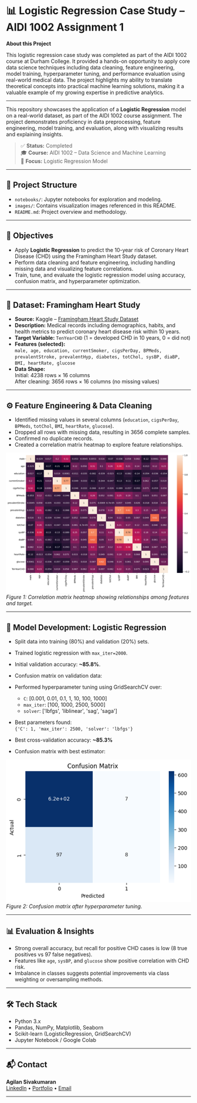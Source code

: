 # 📊 Logistic Regression Case Study – AIDI 1002 Assignment 1

**About this Project**

This logistic regression case study was completed as part of the AIDI 1002 course at Durham College. It provided a hands-on opportunity to apply core data science techniques including data cleaning, feature engineering, model training, hyperparameter tuning, and performance evaluation using real-world medical data. The project highlights my ability to translate theoretical concepts into practical machine learning solutions, making it a valuable example of my growing expertise in predictive analytics.

---

This repository showcases the application of a **Logistic Regression** model on a real-world dataset, as part of the AIDI 1002 course assignment. The project demonstrates proficiency in data preprocessing, feature engineering, model training, and evaluation, along with visualizing results and explaining insights.

> ✅ **Status:** Completed  
> 🎓 **Course:** AIDI 1002 – Data Science and Machine Learning  
> 🧠 **Focus:** Logistic Regression Model

---

## 📁 Project Structure

- `notebooks/`: Jupyter notebooks for exploration and modeling.
- `images/`: Contains visualization images referenced in this README.
- `README.md`: Project overview and methodology.

---

## 🎯 Objectives

- Apply **Logistic Regression** to predict the 10-year risk of Coronary Heart Disease (CHD) using the Framingham Heart Study dataset.
- Perform data cleaning and feature engineering, including handling missing data and visualizing feature correlations.
- Train, tune, and evaluate the logistic regression model using accuracy, confusion matrix, and hyperparameter optimization.

---

## 📂 Dataset: Framingham Heart Study

- **Source:** Kaggle – [Framingham Heart Study Dataset](https://www.kaggle.com/dileep070/heart-disease-prediction-using-logistic-regression)
- **Description:** Medical records including demographics, habits, and health metrics to predict coronary heart disease risk within 10 years.
- **Target Variable:** `TenYearCHD` (1 = developed CHD in 10 years, 0 = did not)
- **Features (selected):**  
  `male, age, education, currentSmoker, cigsPerDay, BPMeds, prevalentStroke, prevalentHyp, diabetes, totChol, sysBP, diaBP, BMI, heartRate, glucose`
- **Data Shape:**  
  Initial: 4238 rows × 16 columns  
  After cleaning: 3656 rows × 16 columns (no missing values)

---

## ⚙️ Feature Engineering & Data Cleaning

- Identified missing values in several columns (`education`, `cigsPerDay`, `BPMeds`, `totChol`, `BMI`, `heartRate`, `glucose`).
- Dropped all rows with missing data, resulting in 3656 complete samples.
- Confirmed no duplicate records.
- Created a correlation matrix heatmap to explore feature relationships.

![Correlation Matrix Heatmap](images/correlation_matrix_heatmap.png)  
*Figure 1: Correlation matrix heatmap showing relationships among features and target.*

---

## 🤖 Model Development: Logistic Regression

- Split data into training (80%) and validation (20%) sets.
- Trained logistic regression with `max_iter=2000`.
- Initial validation accuracy: **~85.8%**.
- Confusion matrix on validation data:


- Performed hyperparameter tuning using GridSearchCV over:
  - `C`: [0.001, 0.01, 0.1, 1, 10, 100, 1000]
  - `max_iter`: [100, 1000, 2500, 5000]
  - `solver`: ['lbfgs', 'liblinear', 'sag', 'saga']
- Best parameters found:  
  `{'C': 1, 'max_iter': 2500, 'solver': 'lbfgs'}`
- Best cross-validation accuracy: **~85.3%**
- Confusion matrix with best estimator:

![Confusion Matrix - Best Estimator](images/confusion_matrix_tuned.png)  
*Figure 2: Confusion matrix after hyperparameter tuning.*

---

## 📊 Evaluation & Insights

- Strong overall accuracy, but recall for positive CHD cases is low (8 true positives vs 97 false negatives).
- Features like `age`, `sysBP`, and `glucose` show positive correlation with CHD risk.
- Imbalance in classes suggests potential improvements via class weighting or oversampling methods.

---

## 🛠️ Tech Stack

- Python 3.x
- Pandas, NumPy, Matplotlib, Seaborn
- Scikit-learn (LogisticRegression, GridSearchCV)
- Jupyter Notebook / Google Colab

---

## 📬 Contact

**Agilan Sivakumaran**  
[LinkedIn]([linkedin.com/in/agilan-sivakumaran/](https://www.linkedin.com/in/agilan-sivakumaran/)) • [Portfolio](http://agilan.io/) • [Email](mailto:agilan.sivakumaran@gmail.com)

---
